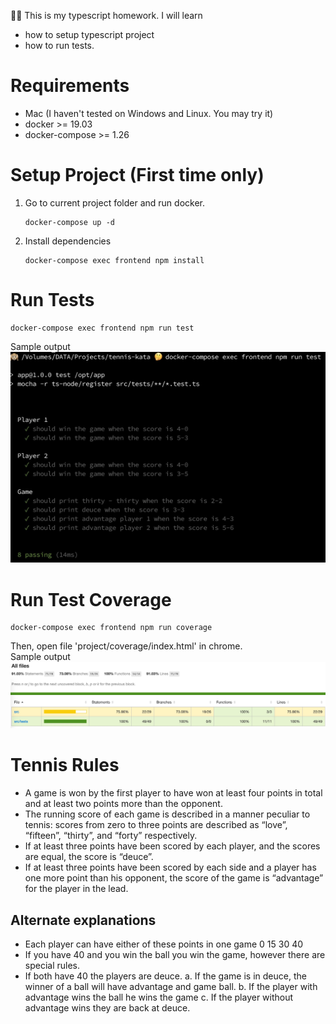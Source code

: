 
🤖🙊 This is my typescript homework. I will learn 
 * how to setup typescript project 
 * how to run tests.

# Requirements
 * Mac (I haven't tested on Windows and Linux. You may try it)
 * docker >= 19.03
 * docker-compose >= 1.26

# Setup Project (First time only)
 1. Go to current project folder and run docker.
    ```
    docker-compose up -d
    ```
 1. Install dependencies
    ```
    docker-compose exec frontend npm install
    ```

# Run Tests
```
docker-compose exec frontend npm run test
```
Sample output <br/> ![](test_output.jpg) <br/>

# Run Test Coverage
```
docker-compose exec frontend npm run coverage
```
Then, open file 'project/coverage/index.html' in chrome. <br/>
Sample output <br/> ![](test_output_coverage.jpg) <br/>

# Tennis Rules
+ A game is won by the first player to have won at least four points in total and at least two points more than the opponent.
+ The running score of each game is described in a manner peculiar to tennis: scores from zero to three points are described as “love”, “fifteen”, “thirty”, and “forty” respectively.
+ If at least three points have been scored by each player, and the scores are equal, the score is “deuce”.
+ If at least three points have been scored by each side and a player has one more point than his opponent, the score of the game is “advantage” for the player in the lead.

## Alternate explanations

+ Each player can have either of these points in one game 0 15 30 40
+ If you have 40 and you win the ball you win the game, however there are special rules.
+ If both have 40 the players are deuce. a. If the game is in deuce, the winner of a ball will have advantage and game ball. b. If the player with advantage wins the ball he wins the game c. If the player without advantage wins they are back at deuce.
